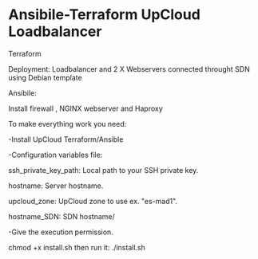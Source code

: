 # Ansibile-Terraform UpCloud Loadbalancer

Terraform 

Deployment: Loadbalancer and 2 X Webservers connected throught SDN using Debian template


Ansibile:

Install firewall , NGINX webserver and Haproxy  




To make everything work you need:

-Install UpCloud Terraform/Ansible 



-Configuration variables file:

ssh_private_key_path: 	Local path to your SSH private key.

hostname: 	Server hostname.

upcloud_zone: 	UpCloud zone to use ex. "es-mad1".  

hostname_SDN: SDN hostname/



-Give the execution permission.

chmod +x install.sh
then run it:
./install.sh

 
 
